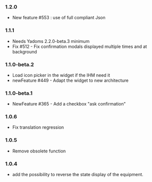 ### 1.2.0
* New feature #553 : use of full compliant Json

### 1.1.1
* Needs Yadoms 2.2.0-beta.3 minimum
* Fix #512 - Fix confirmation modals displayed multiple times and at background

### 1.1.0-beta.2
* Load icon picker in the widget if the IHM need it
* newFeature #449 - Adapt the widget to new architecture

### 1.1.0-beta.1
* NewFeature #365 - Add a checkbox "ask confirmation"

### 1.0.6
* Fix translation regression

### 1.0.5
* Remove obsolete function

### 1.0.4
* add the possibility to reverse the state display of the equipment.